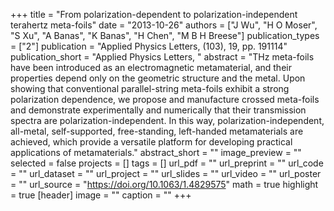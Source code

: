 +++
title = "From polarization-dependent to polarization-independent terahertz meta-foils"
date = "2013-10-26"
authors = ["J Wu", "H O Moser", "S Xu", "A Banas", "K Banas", "H Chen", "M B H Breese"]
publication_types = ["2"]
publication = "Applied Physics Letters, (103), 19, pp. 191114"
publication_short = "Applied Physics Letters, "
abstract = "THz meta-foils have been introduced as an electromagnetic metamaterial, and their properties depend only on the geometric structure and the metal. Upon showing that conventional parallel-string meta-foils exhibit a strong polarization dependence, we propose and manufacture crossed meta-foils and demonstrate experimentally and numerically that their transmission spectra are polarization-independent. In this way, polarization-independent, all-metal, self-supported, free-standing, left-handed metamaterials are achieved, which provide a versatile platform for developing practical applications of metamaterials."
abstract_short = ""
image_preview = ""
selected = false
projects = []
tags = []
url_pdf = ""
url_preprint = ""
url_code = ""
url_dataset = ""
url_project = ""
url_slides = ""
url_video = ""
url_poster = ""
url_source = "https://doi.org/10.1063/1.4829575"
math = true
highlight = true
[header]
image = ""
caption = ""
+++
